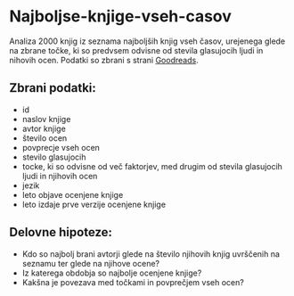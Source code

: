 # Najboljse-knjige-vseh-casov
Analiza 2000 knjig iz seznama najboljših knjig vseh časov, urejenega glede na zbrane točke, ki so predvsem odvisne od stevila glasujocih ljudi in nihovih ocen. Podatki so zbrani s strani [Goodreads](https://www.goodreads.com/list/show/1.Best_Books_Ever).

## Zbrani podatki:
* id
* naslov knjige
* avtor knjige
* število ocen
* povprecje vseh ocen
* stevilo glasujocih
* tocke, ki so odvisne od več faktorjev, med drugim od stevila glasujocih ljudi in njihovih ocen
* jezik
* leto objave ocenjene knjige
* leto izdaje prve verzije ocenjene knjige

## Delovne hipoteze:
* Kdo so najbolj brani avtorji glede na število njihovih knjig uvrščenih na seznamu ter glede na njihove ocene?
* Iz katerega obdobja so najbolje ocenjene knjige?
* Kakšna je povezava med točkami in povprečjem vseh ocen?
